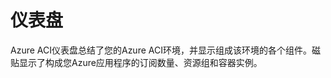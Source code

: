 # 仪表盘

Azure ACI仪表盘总结了您的Azure ACI环境，并显示组成该环境的各个组件。磁贴显示了构成您Azure应用程序的订阅数量、资源组和容器实例。

<figure><img src="..//assets/2.22.0-aci-dashboard.png" alt=""><figcaption></figcaption></figure>
